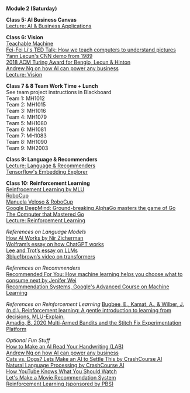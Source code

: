 **Module 2 (Saturday)**  

**Class 5: AI Business Canvas**  
[Lecture: AI & Business Applications](https://www.dropbox.com/scl/fi/li79nbxyrsdjf8scevkbo/02-AI-Business-Applications.pptx?rlkey=2tc39us5y7su07b7cptolidmf&dl=0)  

**Class 6: Vision**  
[Teachable Machine](https://teachablemachine.withgoogle.com/train)  
[Fei-Fei Li's TED Talk: How we teach computers to understand pictures](https://youtu.be/40riCqvRoMs)  
[Yann Lecun's CNN demo from 1989](https://www.youtube.com/watch?v=FwFduRA_L6Q)  
[2018 ACM Turing Award for Bengio, Lecun & Hinton](https://www.youtube.com/watch?v=HzilDIhWhrE)  
[Andrew Ng on how AI can power any business](https://www.ted.com/talks/andrew_ng_how_ai_could_empower_any_business?language=en)  
[Lecture: Vision](https://www.dropbox.com/scl/fi/i4346ypz6xegfjzbkfg1b/06-Vision.pptx?rlkey=wmu254svtsgz8jk82i6fwyro5&dl=0)  

**Class 7 & 8	Team Work Time + Lunch**  
See team project instructions in Blackboard  
Team 1: MH1012  
Team 2: MH1015  
Team 3: MH1016  
Team 4: MH1079  
Team 5: MH1080  
Team 6: MH1081  
Team 7: MH1083  
Team 8: MH1090  
Team 9: MH2003

**Class 9: Language & Recommenders**  
[Lecture: Language & Recommenders](https://www.dropbox.com/scl/fi/7nqomcnku5m1l15ofp3fq/09-Language-Recommenders.pptx?rlkey=xefni0imqfio7im1fff30uzbz&dl=0)  
[Tensorflow's Embedding Explorer](https://projector.tensorflow.org/)   

**Class 10: Reinforcement Learning**  
[Reinfrocement Learning by MLU](https://mlu-explain.github.io/reinforcement-learning/)  
[RoboCup](https://www.robocup.org/a_brief_history_of_robocup)  
[Manuela Veloso & RoboCup](https://www.youtube.com/watch?v=tAd1IeovyY8)  
[Google DeepMind: Ground-breaking AlphaGo masters the game of Go](https://www.youtube.com/watch?v=SUbqykXVx0A)  
[The Computer that Mastered Go](https://www.youtube.com/watch?v=g-dKXOlsf98)  
[Lecture: Reinforcement Learning](https://www.dropbox.com/scl/fi/ayh4phgcp73f4bu45f694/10-RL.pptx?rlkey=lcyszq35n7uuuk6ycm7jmn24d&dl=0)  

*References on Language Models*  
[How AI Works by Nir Zicherman](https://every.to/p/how-ai-works?fbclid=IwAR2KWfiKq627x9SxpTpZojaxHSjaA0zcEELySUyEGhD7jbWzcS3vFNyJ4OI)  
[Wolfram’s essay on how ChatGPT works](https://writings.stephenwolfram.com/2023/02/what-is-chatgpt-doing-and-why-does-it-work/)  
[Lee and Trot’s essay on LLMs](https://www.understandingai.org/p/large-language-models-explained-with)  
[3blue1brown’s video on transformers](https://www.youtube.com/watch?v=wjZofJX0v4M)  

*References on Recommenders*  
[Recommended For You: How machine learning helps you choose what to consume next by Jenifer Wei](https://sitn.hms.harvard.edu/flash/2017/recommended-machine-learning-helps-choose-consume-next/)  
[Recommendation Systems, Google's Advanced Course on Machine Learning](https://developers.google.com/machine-learning/recommendation)  

*References on Reinforcement Learning*
[Bugbee, E., Kamat, A., & Wilber, J. (n.d.). Reinforcement learning: A gentle introduction to learning from decisions, MLU-Explain.](https://mlu-explain.github.io/reinforcement-learning/)  
[Amadio, B. 2020 Multi-Armed Bandits and the Stitch Fix Experimentation Platform](https://multithreaded.stitchfix.com/blog/2020/08/05/bandits/) 

*Optional Fun Stuff*  
[How to Make an AI Read Your Handwriting (LAB)](https://www.pbs.org/video/how-to-make-an-ai-read-your-handwriting-lab-5-oh9flk/)  
[Andrew Ng on how AI can power any business](https://www.ted.com/talks/andrew_ng_how_ai_could_empower_any_business?language=en)  
[Cats vs. Dogs? Lets Make an AI to Settle This by CrashCourse AI](https://www.pbs.org/video/cats-vs-dogs-lets-make-an-ai-to-settle-this-lab-19-rp1lwa/)  
[Natural Language Processing by CrashCourse AI](https://www.pbs.org/video/natural-language-processing-7-eroyod/)  
[How YouTube Knows What You Should Watch](https://www.pbs.org/video/how-youtube-knows-what-you-should-watch-vkyoml/)  
[Let's Make a Movie Recommendation System](https://www.pbs.org/video/lets-make-a-movie-recommendation-system-lab-16-cmtwft/)  
[Reinforcement Learning (sponsored by PBS)](https://www.youtube.com/watch?v=nIgIv4IfJ6s&list=PL8dPuuaLjXtO65LeD2p4_Sb5XQ51par_b&index=10)  
